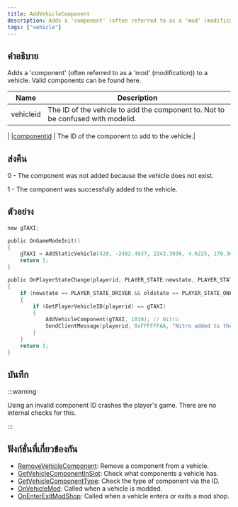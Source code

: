 ```yaml
---
title: AddVehicleComponent
description: Adds a 'component' (often referred to as a 'mod' (modification)) to a vehicle.
tags: ["vehicle"]
---
```


## คำอธิบาย

Adds a 'component' (often referred to as a 'mod' (modification)) to a vehicle. Valid components can be found here.

| Name      | Description                                                                     |
| --------- | ------------------------------------------------------------------------------- |
| vehicleid | The ID of the vehicle to add the component to. Not to be confused with modelid. |

| |[componentid](../../scripting/resources/carcomponentid.md) | The ID of the component to add to the vehicle.|

## ส่งคืน

0 - The component was not added because the vehicle does not exist.

1 - The component was successfully added to the vehicle.

## ตัวอย่าง

```c
new gTAXI;

public OnGameModeInit()
{
    gTAXI = AddStaticVehicle(420, -2482.4937, 2242.3936, 4.6225, 179.3656, 6, 1); // Taxi
    return 1;
}

public OnPlayerStateChange(playerid, PLAYER_STATE:newstate, PLAYER_STATE:oldstate)
{
    if (newstate == PLAYER_STATE_DRIVER && oldstate == PLAYER_STATE_ONFOOT)
    {
        if (GetPlayerVehicleID(playerid) == gTAXI)
        {
            AddVehicleComponent(gTAXI, 1010); // Nitro
            SendClientMessage(playerid, 0xFFFFFFAA, "Nitro added to the Taxi.");
        }
    }
    return 1;
}
```

## บันทึก

:::warning

Using an invalid component ID crashes the player's game. There are no internal checks for this.

:::

## ฟังก์ชั่นที่เกี่ยวข้องกัน

- [RemoveVehicleComponent](../../scripting/functions/RemoveVehicleComponent.md): Remove a component from a vehicle.
- [GetVehicleComponentInSlot](../../scripting/functions/GetVehicleComponentInSlot.md): Check what components a vehicle has.
- [GetVehicleComponentType](../../scripting/functions/GetVehicleComponentType.md): Check the type of component via the ID.
- [OnVehicleMod](../../scripting/callbacks/OnVehicleMod.md): Called when a vehicle is modded.
- [OnEnterExitModShop](../../scripting/callbacks/OnEnterExitModShop.md): Called when a vehicle enters or exits a mod shop.

